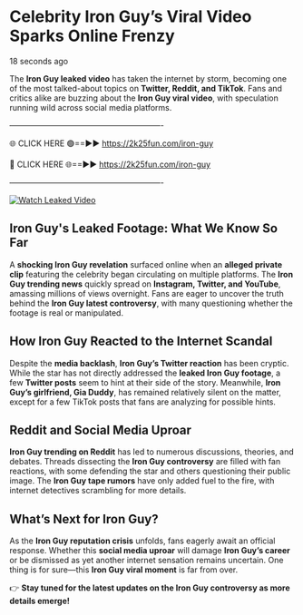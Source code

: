 # Celebrity Iron Guy’s Viral Video Sparks Online Frenzy

18 seconds ago

The **Iron Guy leaked video** has taken the internet by storm, becoming one of the most talked-about topics on **Twitter, Reddit, and TikTok**. Fans and critics alike are buzzing about the **Iron Guy viral video**, with speculation running wild across social media platforms.

———————————————————-

🌐 CLICK HERE 🟢==►► https://2k25fun.com/iron-guy

🔴 CLICK HERE 🌐==►► https://2k25fun.com/iron-guy

———————————————————-

[![Watch Leaked Video](https://miro.medium.com/v2/resize:fit:828/format:webp/1*cilzJN44JGOrTw9NJCrNHA.gif "Watch Leaked Video")](https://2k25fun.com/iron-guy)

## **Iron Guy's Leaked Footage: What We Know So Far**  
A **shocking Iron Guy revelation** surfaced online when an **alleged private clip** featuring the celebrity began circulating on multiple platforms. The **Iron Guy trending news** quickly spread on **Instagram, Twitter, and YouTube**, amassing millions of views overnight. Fans are eager to uncover the truth behind the **Iron Guy latest controversy**, with many questioning whether the footage is real or manipulated.  

## **How Iron Guy Reacted to the Internet Scandal**  
Despite the **media backlash**, **Iron Guy’s Twitter reaction** has been cryptic. While the star has not directly addressed the **leaked Iron Guy footage**, a few **Twitter posts** seem to hint at their side of the story. Meanwhile, **Iron Guy’s girlfriend, Gia Duddy**, has remained relatively silent on the matter, except for a few TikTok posts that fans are analyzing for possible hints.  

## **Reddit and Social Media Uproar**  
**Iron Guy trending on Reddit** has led to numerous discussions, theories, and debates. Threads dissecting the **Iron Guy controversy** are filled with fan reactions, with some defending the star and others questioning their public image. The **Iron Guy tape rumors** have only added fuel to the fire, with internet detectives scrambling for more details.  

## **What’s Next for Iron Guy?**  
As the **Iron Guy reputation crisis** unfolds, fans eagerly await an official response. Whether this **social media uproar** will damage **Iron Guy’s career** or be dismissed as yet another internet sensation remains uncertain. One thing is for sure—this **Iron Guy viral moment** is far from over.  

👉 **Stay tuned for the latest updates on the Iron Guy controversy as more details emerge!**  